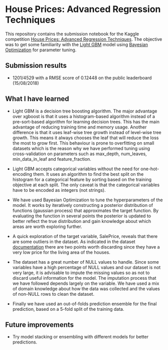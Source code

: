 # House Prices: Advanced Regression Techniques

This repository contains the submission notebook for the Kaggle competition [House Prices: Advanced Regression Techniques](https://www.kaggle.com/c/house-prices-advanced-regression-techniques). The objective was to get some familiarity with the 
[Light GBM](https://lightgbm.readthedocs.io/en/latest/index.html) model using [Bayesian Optimization](https://github.com/fmfn/BayesianOptimization)
for parameter tuning.

## Submission results

- 1201/4529 with a RMSE score of 0.12448 on the public leaderboard (15/08/2018)

## What I have learned

- Light GBM is a decision tree boosting algorithm. The major advantage over xgboost is that it uses a histogram-based algorithm instead of a pre-sort-based
algorithm for learning decision trees. This has the main advantage of reducing training time and memory usage. Another difference is that it uses leaf-wise tree growth
instead of level-wise tree growth. This means it always chooses the leaf that will reduce the loss the most to grow first. This behaviour is prone to overfitting on
small datasets which is the reason why we have performed tuning using cross-validation on parameters such as max_depth, num_leaves, min_data_in_leaf and feature_fraction.

- Light GBM accepts categorical variables without the need for one-hot-encoding them. It uses an algorithm to find the best split on the histogram for a categorical
feature by sorting based on the training objective at each split. The only caveat is that the categorical variables have to be encoded as integers (not strings).

- We have used Bayesian Optimization to tune the hyperparameters of the model. It works by iteratively constructing a posterior distribution of functions (gaussian process)
that approximates the target function. By evaluating the function in several points the posterior is updated to better reflect the true distribution and gain knowledge
about which areas are worth exploring further.

- A quick exploration of the target variable, SalePrice, reveals that there are some outliers in the dataset. As indicated in the dataset [documentation](http://ww2.amstat.org/publications/jse/v19n3/Decock/DataDocumentation.txt)
there are two points worth discarding since they have a very low price for the living area of the houses.

- The dataset has a great number of NULL values to handle. Since some variables have a high percentage of NULL values and our dataset is not very large, it is
advisable to impute the missing values so as not to discard useful information for the model. The imputation process that we have followed depends largely on the variable.
We have used a mix of domain knowledge about how the data was collected and the values of non-NULL rows to clean the dataset.

- Finally we have used an out-of-folds prediction ensemble for the final prediction, based on a 5-fold split of the training data. 


## Future improvements

- Try model stacking or ensembling with different models for better predictions.
